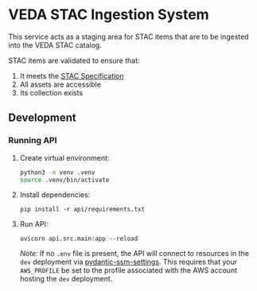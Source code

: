 # VEDA STAC Ingestion System

This service acts as a staging area for STAC items that are to be ingested into the VEDA STAC catalog.

STAC items are validated to ensure that:

1. It meets the [STAC Specification](https://github.com/radiantearth/stac-spec/)
1. All assets are accessible
1. Its collection exists

## Development

### Running API

1. Create virtual environment:
   ```bash
   python3 -m venv .venv
   source .venv/bin/activate
   ```
1. Install dependencies:
   ```
   pip install -r api/requirements.txt
   ```
1. Run API:
   ```
   uvicorn api.src.main:app --reload
   ```

   _Note:_ If no `.env` file is present, the API will connect to resources in the `dev` deployment via [pydantic-ssm-settings](https://github.com/developmentseed/pydantic-ssm-settings). This requires that your `AWS_PROFILE` be set to the profile associated with the AWS account hosting the `dev` deployment.

